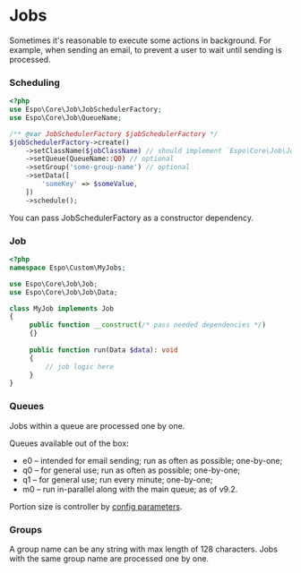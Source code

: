 # Jobs

Sometimes it's reasonable to execute some actions in background. For example, when sending an email, to prevent a user to wait until sending is processed. 

### Scheduling

```php
<?php
use Espo\Core\Job\JobSchedulerFactory;
use Espo\Core\Job\QueueName;

/** @var JobSchedulerFactory $jobSchedulerFactory */
$jobSchedulerFactory->create()
    ->setClassName($jobClassName) // should implement `Espo\Core\Job\Job` interface
    ->setQueue(QueueName::Q0) // optional
    ->setGroup('some-group-name') // optional
    ->setData([
        'someKey' => $someValue,
    ])
    ->schedule();
```

You can pass JobSchedulerFactory as a constructor dependency.

### Job

```php
<?php
namespace Espo\Custom\MyJobs;

use Espo\Core\Job\Job;
use Espo\Core\Job\Job\Data;

class MyJob implements Job
{
     public function __construct(/* pass needed dependencies */)
     {}
     
     public function run(Data $data): void
     {
         // job logic here
     }
}
```

### Queues

Jobs within a queue are processed one by one.

Queues available out of the box:

* e0 – intended for email sending; run as often as possible; one-by-one;
* q0 – for general use; run as often as possible; one-by-one;
* q1 – for general use; run every minute; one-by-one;
* m0 – run in-parallel along with the main queue; as of v9.2.

Portion size is controller by [config parameters](../administration/config-params.md#jobs-daemon).

### Groups

A group name can be any string with max length of 128 characters. Jobs with the same group name are processed one by one.
